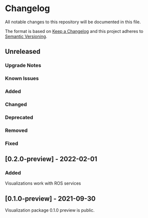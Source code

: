 # Changelog

All notable changes to this repository will be documented in this file.

The format is based on [Keep a Changelog](http://keepachangelog.com/en/1.0.0/) and this project adheres to [Semantic Versioning](http://semver.org/spec/v2.0.0.html).


## Unreleased

### Upgrade Notes

### Known Issues

### Added

### Changed

### Deprecated

### Removed

### Fixed


## [0.2.0-preview] - 2022-02-01

### Added

Visualizations work with ROS services


## [0.1.0-preview] - 2021-09-30

Visualization package 0.1.0 preview is public.
